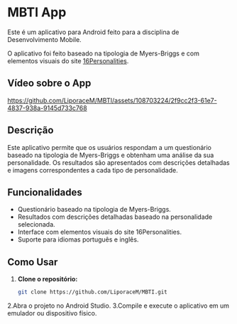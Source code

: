 # MBTI App

Este é um aplicativo para Android feito para a disciplina de Desenvolvimento Mobile.

O aplicativo foi feito baseado na tipologia de Myers-Briggs e com elementos visuais do site [16Personalities](https://www.16personalities.com).

## Vídeo sobre o App




https://github.com/LiporaceM/MBTI/assets/108703224/2f9cc2f3-61e7-4837-938a-9145d733c768

## Descrição

Este aplicativo permite que os usuários respondam a um questionário baseado na tipologia de Myers-Briggs e obtenham uma análise da sua personalidade. Os resultados são apresentados com descrições detalhadas e imagens correspondentes a cada tipo de personalidade.

## Funcionalidades

- Questionário baseado na tipologia de Myers-Briggs.
- Resultados com descrições detalhadas baseado na personalidade selecionada.
- Interface com elementos visuais do site 16Personalities.
- Suporte para idiomas português e inglês.

## Como Usar

1. **Clone o repositório:**
   ```sh
   git clone https://github.com/LiporaceM/MBTI.git
2.Abra o projeto no Android Studio.
3.Compile e execute o aplicativo em um emulador ou dispositivo físico.
